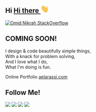 
## Hi [Hi there <img src="https://raw.githubusercontent.com/ABSphreak/ABSphreak/master/gifs/Hi.gif" width="26px" height="26px"> ][portfolio]


[![Omid Nikrah StackOverflow](https://github-readme-stackoverflow.vercel.app/?userID=7479377)](https://stackoverflow.com/users/7479377/aelarassi)


## COMING SOON!


I design & code beautifully simple things,<br />
With a knack for problem solving,<br />
And I love what I do,<br />
What I'm doing is fun.


Online Portfolio [aelarassi.com](https://aelarassi.com)

Follow Me!
---------------	

[<img height="30" src="https://img.shields.io/badge/twitter-%231DA1F2.svg?&style=for-the-badge&logo=twitter&logoColor=white" />][twitter] [<img height="30" src="https://img.shields.io/badge/linkedin-blue.svg?&style=for-the-badge&logo=linkedin&logoColor=white" />][LinkedIn] [<img height="30" src="https://img.shields.io/badge/medium-black.svg?&style=for-the-badge&logo=linkedin&logoColor=white" />][Medium] [<img height="30" src = "https://img.shields.io/badge/Youtube-%23E4405F.svg?&style=for-the-badge&logo=Youtube&logoColor=white">][Youtube] 

<!-- 
[![aelarassi github stats](https://github-readme-stats.vercel.app/api?username=aelarassi&show_icons=true&hide_border=true)](https://github.com/aelarassi)

[![ReadMe Card](https://github-readme-stats.vercel.app/api/pin/?username=aelarassi&repo=DialyDroid_Security)](https://github.com/aelarassi/DialyDroid_Security)

[![Top Langs](https://github-readme-stats.vercel.app/api/top-langs/?username=aelarassi&layout=compact)](https://github.com/aelarassi)
-->

<!--
**aelarassi/aelarassi** is a ✨ _special_ ✨ repository because its `README.md` (this file) appears on your GitHub profile.

Here are some ideas to get you started:

- 🔭 I’m currently working on ...
- 🌱 I’m currently learning ...
- 👯 I’m looking to collaborate on ...
- 🤔 I’m looking for help with ...
- 💬 Ask me about ...
- 📫 How to reach me: ...
- 😄 Pronouns: ...
- ⚡ Fun fact: ...
-->

[twitter]: https://twitter.com/aelarassi
[youtube]: https://www.youtube.com/abdelazizelarassi
[portfolio]: https://aelarassi.com
[linkedin]: https://www.linkedin.com/in/aelarassi/
[Medium]: https://medium.com/@aelarassi
[Facebook]: https://www.facebook.com/aelarassi
[Instagram]: https://www.instagram.com/aelarassi
